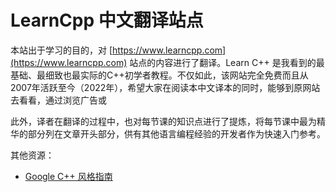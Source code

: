 # LearnCpp 中文翻译站点

本站出于学习的目的，对 [https://www.learncpp.com](https://www.learncpp.com) 站点的内容进行了翻译。Learn C++ 是我看到的最基础、最细致也最实际的C++初学者教程。不仅如此，该网站完全免费而且从2007年活跃至今（2022年），希望大家在阅读本中文译本的同时，能够到原网站去看看，通过浏览广告或

此外，译者在翻译的过程中，也对每节课的知识点进行了提炼，将每节课中最为精华的部分列在文章开头部分，供有其他语言编程经验的开发者作为快速入门参考。


其他资源：
- [Google C++ 风格指南](https://zh-google-styleguide.readthedocs.io/en/latest/google-cpp-styleguide/contents/)